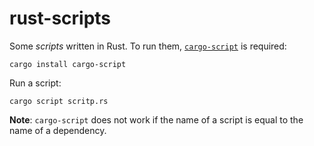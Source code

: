# rust-scripts

Some *scripts* written in Rust. To run them, [`cargo-script`](https://github.com/DanielKeep/cargo-script) is required:
```
cargo install cargo-script
```
Run a script:
```
cargo script scritp.rs
```

**Note**: `cargo-script` does not work if the name of a script is equal to the name of a dependency.